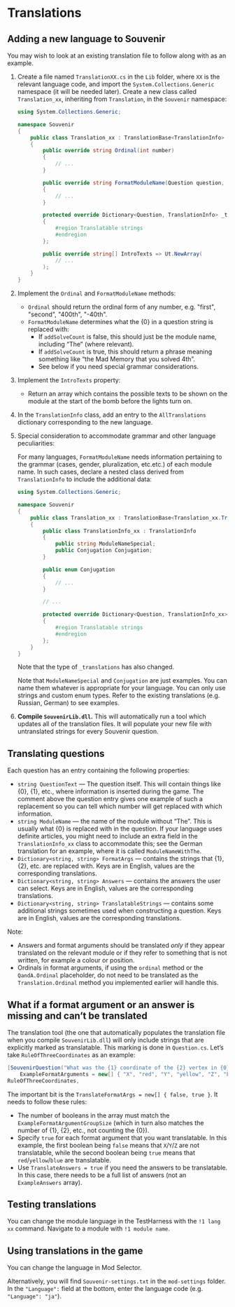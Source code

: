 # Translations

## Adding a new language to Souvenir

You may wish to look at an existing translation file to follow along with as an example.

1. Create a file named `TranslationXX.cs` in the `Lib` folder, where `XX` is the relevant language code, and import the `System.Collections.Generic` namespace (it will be needed later). Create a new class called `Translation_xx`, inheriting from `Translation`, in the `Souvenir` namespace:

	```cs
	using System.Collections.Generic;

	namespace Souvenir
	{
		public class Translation_xx : TranslationBase<TranslationInfo>
		{
			public override string Ordinal(int number)
			{
				// ...
			}

			public override string FormatModuleName(Question question, bool addSolveCount, int numSolved)
			{
				// ...
			}

			protected override Dictionary<Question, TranslationInfo> _translations => new()
			{
				#region Translatable strings
				#endregion
			};

			public override string[] IntroTexts => Ut.NewArray(
				// ...
			);
		}
	}
	```

2. Implement the `Ordinal` and `FormatModuleName` methods:

	- `Ordinal` should return the ordinal form of any number, e.g. "first", "second", "400th", "-40th".
	- `FormatModuleName` determines what the {0} in a question string is replaced with:
	    * If `addSolveCount` is false, this should just be the module name, including “The” (where relevant).
		* If `addSolveCount` is true, this should return a phrase meaning something like “the Mad Memory that you solved 4th”.
		* See below if you need special grammar considerations.

3. Implement the `IntroTexts` property:

	- Return an array which contains the possible texts to be shown on the module at the start of the bomb before the lights turn on.

4. In the `TranslationInfo` class, add an entry to the `AllTranslations` dictionary corresponding to the new language.

5. Special consideration to accommodate grammar and other language peculiarities:

	For many languages, `FormatModuleName` needs information pertaining to the grammar (cases, gender, pluralization, etc.etc.) of each module name.
	In such cases, declare a nested class derived from `TranslationInfo` to include the additional data:

	```cs
	using System.Collections.Generic;

	namespace Souvenir
	{
		public class Translation_xx : TranslationBase<Translation_xx.TranslationInfo_xx>
		{
			public class TranslationInfo_xx : TranslationInfo
			{
				public string ModuleNameSpecial;
				public Conjugation Conjugation;
			}

			public enum Conjugation
			{
				// ...
			}

			// ...

			protected override Dictionary<Question, TranslationInfo_xx> _translations => new()
			{
				#region Translatable strings
				#endregion
			};
		}
	}
	```

	Note that the type of `_translations` has also changed.

	Note that `ModuleNameSpecial` and `Conjugation` are just examples. You can name them whatever is appropriate for your language.
	You can only use strings and custom enum types. Refer to the existing translations (e.g. Russian, German) to see examples.

6. **Compile `SouvenirLib.dll`.** This will automatically run a tool which updates all of the translation files. It will populate your new file with untranslated strings for every Souvenir question.

## Translating questions

Each question has an entry containing the following properties:

- `string QuestionText` — The question itself. This will contain things like {0}, {1}, etc., where information is inserted during the game. The comment above the question entry gives one example of such a replacement so you can tell which number will get replaced with which information.
- `string ModuleName` — the name of the module without “The”. This is usually what {0} is replaced with in the question. If your language uses definite articles, you might need to include an extra field in the `TranslationInfo_xx` class to accommodate this; see the German translation for an example, where it is called `ModuleNameWithThe`.
- `Dictionary<string, string> FormatArgs` — contains the strings that {1}, {2}, etc. are replaced with. Keys are in English, values are the corresponding translations.
- `Dictionary<string, string> Answers` — contains the answers the user can select. Keys are in English, values are the corresponding translations.
- `Dictionary<string, string> TranslatableStrings` — contains some additional strings sometimes used when constructing a question. Keys are in English, values are the corresponding translations.

Note:

- Answers and format arguments should be translated *only* if they appear translated on the relevant module or if they refer to something that is not written, for example a colour or position.
- Ordinals in format arguments, if using the `ordinal` method or the `QandA.Ordinal` placeholder, do not need to be translated as the `Translation.Ordinal` method you implemented earlier will handle this.

## What if a format argument or an answer is missing and can’t be translated

The translation tool (the one that automatically populates the translation file when you compile `SouvenirLib.dll`) will only include strings that are explicitly marked as translatable.
This marking is done in `Question.cs`. Let’s take `RuleOfThreeCoordinates` as an example:

```cs
[SouvenirQuestion("What was the {1} coordinate of the {2} vertex in {0}?", "Rule of Three", ThreeColumns6Answers,
	ExampleFormatArguments = new[] { "X", "red", "Y", "yellow", "Z", "blue" }, ExampleFormatArgumentGroupSize = 2, TranslateFormatArgs = new[] { false, true })]
RuleOfThreeCoordinates,
```

The important bit is the `TranslateFormatArgs = new[] { false, true }`. It needs to follow these rules:
* The number of booleans in the array must match the `ExampleFormatArgumentGroupSize` (which in turn also matches the number of {1}, {2}, etc., not counting the {0}).
* Specify `true` for each format argument that you want translatable. In this example, the first boolean being `false` means that `X`/`Y`/`Z` are not translatable, while the second boolean being `true` means that `red`/`yellow`/`blue` are translatable.
* Use `TranslateAnswers = true` if you need the answers to be translatable. In this case, there needs to be a full list of answers (not an `ExampleAnswers` array).

## Testing translations

You can change the module language in the TestHarness with the `!1 lang xx` command. Navigate to a module with `!1 module name`.

## Using translations in the game

You can change the language in Mod Selector.

Alternatively, you will find `Souvenir-settings.txt` in the `mod-settings` folder.
In the `"Language":` field at the bottom, enter the language code (e.g. `"Language": "ja"`).
